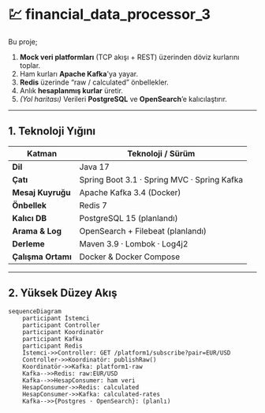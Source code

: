 # 💹 financial_data_processor_3

Bu proje;

1. **Mock veri platformları** (TCP akışı + REST) üzerinden döviz kurlarını toplar.  
2. Ham kurları **Apache Kafka**'ya yayar.  
3. **Redis** üzerinde “raw / calculated” önbellekler.  
4. Anlık **hesaplanmış kurlar** üretir.  
5. *(Yol haritası)* Verileri **PostgreSQL** ve **OpenSearch**’e kalıcılaştırır.

---

## 1. Teknoloji Yığını

| Katman | Teknoloji / Sürüm |
|--------|-------------------|
| **Dil** | Java 17 |
| **Çatı** | Spring Boot 3.1 · Spring MVC · Spring Kafka |
| **Mesaj Kuyruğu** | Apache Kafka 3.4 (Docker) |
| **Önbellek** | Redis 7 |
| **Kalıcı DB** | PostgreSQL 15 (planlandı) |
| **Arama & Log** | OpenSearch + Filebeat (planlandı) |
| **Derleme** | Maven 3.9 · Lombok · Log4j2 |
| **Çalışma Ortamı** | Docker & Docker Compose |

---

## 2. Yüksek Düzey Akış

```mermaid
sequenceDiagram
    participant İstemci
    participant Controller
    participant Koordinatör
    participant Kafka
    participant Redis
    İstemci->>Controller: GET /platform1/subscribe?pair=EUR/USD
    Controller->>Koordinatör: publishRaw()
    Koordinatör->>Kafka: platform1-raw
    Kafka-->>Redis: raw:EUR/USD
    Kafka-->>HesapConsumer: ham veri
    HesapConsumer->>Redis: calculated
    HesapConsumer->>Kafka: calculated-rates
    Kafka-->>{Postgres · OpenSearch}: (planlı)
